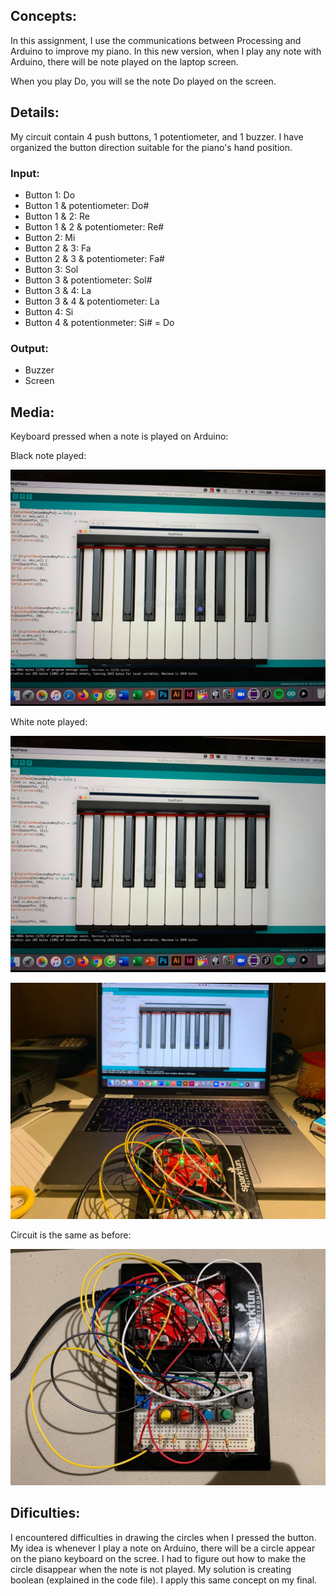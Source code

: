 
## Concepts:
In this assignment, I use the communications between Processing and Arduino to improve my piano. In this new version, when I play any note with Arduino, there will be note played on the laptop screen. 

When you play Do, you will se the note Do played on the screen. 

## Details: 
My circuit contain 4 push buttons, 1 potentiometer, and 1 buzzer. 
I have organized the button direction suitable for the piano's hand position. 

### Input: 
- Button 1: Do 
- Button 1 & potentiometer: Do#
- Button 1 & 2: Re
- Button 1 & 2 & potentiometer: Re#
- Button 2: Mi 
- Button 2 & 3: Fa
- Button 2 & 3 & potentiometer: Fa#
- Button 3: Sol
- Button 3 & potentiometer: Sol#
- Button 3 & 4: La
- Button 3 & 4 & potentiometer: La
- Button 4: Si 
- Button 4 & potentionmeter: Si# = Do 

### Output:
- Buzzer
- Screen 

## Media: 

Keyboard pressed when a note is played on Arduino: 


Black note played:


![](105516867_2654131164828989_1489226824288474011_n.jpg)

White note played:


![](105516867_2654131164828989_1489226824288474011_n.jpg)


![](105485467_679804395932192_6564220251899142553_n.jpg)



Circuit is the same as before: 


![](104884724_3115256061853395_836413844354909050_n.jpg)

## Dificulties:
I encountered difficulties in drawing the circles when I pressed the button. My idea is whenever I play a note on Arduino, there will be a circle appear on the piano keyboard on the scree. I had to figure out how to make the circle disappear when the note is not played. My solution is creating boolean (explained in the code file). I apply this same concept on my final. 

 
